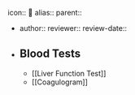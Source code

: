 icon:: 🧪
alias::
parent::

- author::
  reviewer::
  review-date::
- ## Blood Tests
	- [[Liver Function Test]]
	- [[Coagulogram]]